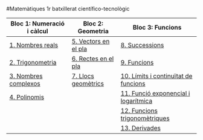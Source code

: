 #Matemàtiques 1r batxillerat científico-tecnològic


| Bloc 1: Numeració i càlcul   |      Bloc 2: Geometria      |  Bloc 3: Funcions |
|----------|--------------|------- |
| [1. Nombres reals](temes/nombresreals.md) |  [5. Vectors en el pla](temes/vectors.md)  | [8. Successions](temes/successions.md)|
| [2. Trigonometria](temes/trigonometria.md) |    [6. Rectes en el pla](temes/rectes.md)    | [9. Funcions](temes/funcions.md) |
| [3. Nombres complexos](temes/complexos.md) |  [7. Llocs geomètrics](temes/llocsgeometrics.md) | [10. Límits i continuïtat de funcions](temes/limits.md)  |
|  [4. Polinomis](temes/polinomis.md) |  |  [11. Funció exponencial i logarítmica](temes/funcioexponencial.md) |
|  |  | [12. Funcions trigonomètriques](temes/funcionstrigonometriques.md)   |
|   |  |  [13. Derivades](temes/derivades.md) |
